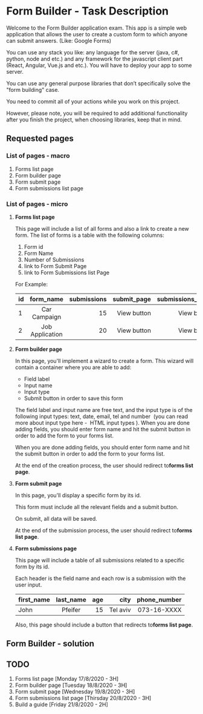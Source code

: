 # Form Builder - Task Description

Welcome to the Form Builder application exam. This app is a simple web
application that allows the user to create a custom form to which anyone can
submit answers. (Like: Google Forms)

You can use any stack you like: any language for the server (java, c#, python,
node and etc.) and any framework for the javascript client part (React,
Angular, Vue.js and etc.). You will have to deploy your app to some server.

You can use any general purpose libraries that don’t specifically solve the
"form building" case.

You need to commit all of your actions while you work on this project.

However, please note, you will be required to add additional functionality after
you finish the project, when choosing libraries, keep that in mind​.

## Requested pages

### List of pages - macro

1. Forms list page
2. Form builder page
3. Form submit page
4. Form submissions list page

### List of pages - micro

1. **Forms list page**

   This page will include a list of all forms and also a link to create a new form.
   The list of forms is a table with the following columns:
    1. Form id
    2. Form Name
    3. Number of Submissions
    4. link to Form Submit Page
    5. link to Form Submissions list Page

    For Example:

    |       id      |   form_name       |   submissions     |   submit_page |   submissions_page    |
    |---------------|:-----------------:|------------------:|--------------:|----------------------:|
    |       1       |   Car Campaign    |       15          |   View button |       View button     |
    |       2       |   Job Application |       20          |   View button |       View button     |

2. **Form builder page**

   In this page, you'll implement a wizard to create a form.
   This wizard will contain a container where you are able to add:
   * Field label
   * Input name
   * Input type
   * Submit button in order to save this form

    The field label and input name are free text, and the input type is of the
    following input types: text, date, email, tel and number ​ (you can read more
    about input type here - ​ HTML input types​ ).
    When you are done adding fields, you should enter form name and hit the
    submit button in order to add the form to your forms list.

    When you are done adding fields, you should enter form name and hit the
    submit button in order to add the form to your forms list.

    At the end of the creation process, the user should redirect to ​**forms list
    page​**.

3. **Form submit page**

    In this page, you'll display a specific form by its id.

    This form must include all the relevant fields and a submit button.

    On submit, all data will be saved.

    At the end of the submission process, the user should redirect to ​**forms list page​**.

4. **Form submissions page**

    This page will include a table of all submissions related to a specific form by its id.

    E​ach header is the field name and each row is a submission with the user input.

    |   first_name  |   last_name   |   age |   city        |   phone_number   |
    |---------------|:-------------:|------:|--------------:|-----------------:|
    |       John    |   Pfeifer     |   15  |   Tel aviv    |   073-16-XXXX    |

    Also, this page should include a button that redirects to ​**forms list page​**.

## Form Builder - solution

## TODO

1. Forms list page [Monday 17/8/2020 - 3H]
2. Form builder page [Tuesday 18/8/2020 - 3H]
3. Form submit page [Wednesday 19/8/2020 - 3H]
4. Form submissions list page [Thirsday 20/8/2020 - 3H]
5. Build a guide [Friday 21/8/2020 - 2H]
